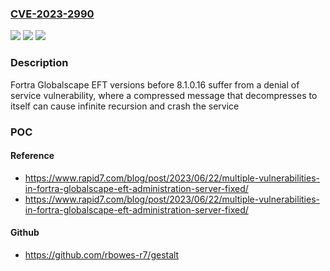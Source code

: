 ### [CVE-2023-2990](https://cve.mitre.org/cgi-bin/cvename.cgi?name=CVE-2023-2990)
![](https://img.shields.io/static/v1?label=Product&message=Globalscape%20EFT&color=blue)
![](https://img.shields.io/static/v1?label=Version&message=8.0.0%3C%208.1.0.16%20&color=brighgreen)
![](https://img.shields.io/static/v1?label=Vulnerability&message=CWE-400%20Uncontrolled%20Resource%20Consumption&color=brighgreen)

### Description

Fortra Globalscape EFT versions before 8.1.0.16 suffer from a denial of service vulnerability, where a compressed message that decompresses to itself can cause infinite recursion and crash the service

### POC

#### Reference
- https://www.rapid7.com/blog/post/2023/06/22/multiple-vulnerabilities-in-fortra-globalscape-eft-administration-server-fixed/
- https://www.rapid7.com/blog/post/2023/06/22/multiple-vulnerabilities-in-fortra-globalscape-eft-administration-server-fixed/

#### Github
- https://github.com/rbowes-r7/gestalt

